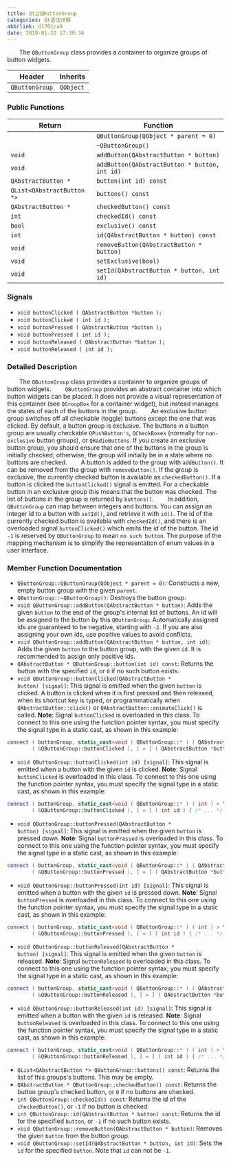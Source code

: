 ```yaml
---
title: Qt之QButtonGroup
categories: Qt语法详解
abbrlink: d1701ca8
date: 2019-01-22 17:30:34
---
```

&emsp;&emsp;The `QButtonGroup` class provides a container to organize groups of button widgets.

Header         | Inherits
---------------|---------
`QButtonGroup` | `QObject`

### Public Functions

Return                     | Function
---------------------------|---------
                           | `QButtonGroup(QObject * parent = 0)`
                           | `~QButtonGroup()`
`void`                     | `addButton(QAbstractButton * button)`
`void`                     | `addButton(QAbstractButton * button, int id)`
`QAbstractButton *`        | `button(int id) const`
`QList<QAbstractButton *>` | `buttons() const`
`QAbstractButton *`        | `checkedButton() const`
`int`                      | `checkedId() const`
`bool`                     | `exclusive() const`
`int`                      | `id(QAbstractButton * button) const`
`void`                     | `removeButton(QAbstractButton * button)`
`void`                     | `setExclusive(bool)`
`void`                     | `setId(QAbstractButton * button, int id)`

### Signals

- `void buttonClicked ( QAbstractButton *button );`
- `void buttonClicked ( int id );`
- `void buttonPressed ( QAbstractButton *button );`
- `void buttonPressed ( int id );`
- `void buttonReleased ( QAbstractButton *button );`
- `void buttonReleased ( int id );`

### Detailed Description

&emsp;&emsp;The `QButtonGroup` class provides a container to organize groups of button widgets.
&emsp;&emsp;`QButtonGroup` provides an abstract container into which button widgets can be placed. It does not provide a visual representation of this container (see `QGroupBox` for a container widget), but instead manages the states of each of the buttons in the group.
&emsp;&emsp;An exclusive button group switches off all checkable (toggle) buttons except the one that was clicked. By default, a button group is exclusive. The buttons in a button group are usually checkable `QPushButton's`, `QCheckBoxes` (normally for `non-exclusive` button groups), or `QRadioButtons`. If you create an exclusive button group, you should ensure that one of the buttons in the group is initially checked; otherwise, the group will initially be in a state where no buttons are checked.
&emsp;&emsp;A button is added to the group with `addButton()`. It can be removed from the group with `removeButton()`. If the group is exclusive, the currently checked button is available as `checkedButton()`. If a button is clicked the `buttonClicked()` signal is emitted. For a checkable button in an exclusive group this means that the button was checked. The list of buttons in the group is returned by `buttons()`.
&emsp;&emsp;In addition, `QButtonGroup` can map between integers and buttons. You can assign an integer id to a button with `setId()`, and retrieve it with `id()`. The id of the currently checked button is available with `checkedId()`, and there is an overloaded signal `buttonClicked()` which emits the id of the button. The id `-1` is reserved by `QButtonGroup` to mean `no such button`. The purpose of the mapping mechanism is to simplify the representation of enum values in a user interface.

### Member Function Documentation

- `QButtonGroup::QButtonGroup(QObject * parent = 0)`: Constructs a new, empty button group with the given `parent`.
- `QButtonGroup::~QButtonGroup()`: Destroys the button group.
- `void QButtonGroup::addButton(QAbstractButton * button)`: Adds the given `button` to the end of the group's internal list of buttons. An id will be assigned to the button by this `QButtonGroup`. Automatically assigned ids are guaranteed to be negative, starting with `-2`. If you are also assigning your own ids, use positive values to avoid conflicts.
- `void QButtonGroup::addButton(QAbstractButton * button, int id)`: Adds the given `button` to the button group, with the given `id`. It is recommended to assign only positive ids.
- `QAbstractButton * QButtonGroup::button(int id) const`: Returns the button with the specified `id`, or `0` if no such button exists.
- `void QButtonGroup::buttonClicked(QAbstractButton * button) [signal]`: This signal is emitted when the given `button` is clicked. A button is clicked when it is first pressed and then released, when its shortcut key is typed, or programmatically when `QAbstractButton::click()` or `QAbstractButton::animateClick()` is called. **Note**: Signal `buttonClicked` is overloaded in this class. To connect to this one using the function pointer syntax, you must specify the signal type in a static cast, as shown in this example:

``` cpp
connect ( buttonGroup, static_cast<void ( QButtonGroup::* ) ( QAbstractButton * ) > \
        ( &QButtonGroup::buttonClicked ), [ = ] ( QAbstractButton *button ) { /* ... */ } );
```

- `void QButtonGroup::buttonClicked(int id) [signal]`: This signal is emitted when a button with the given `id` is clicked. **Note**: Signal `buttonClicked` is overloaded in this class. To connect to this one using the function pointer syntax, you must specify the signal type in a static cast, as shown in this example:

``` cpp
connect ( buttonGroup, static_cast<void ( QButtonGroup::* ) ( int ) > \
        ( &QButtonGroup::buttonClicked ), [ = ] ( int id ) { /* ... */ } );
```

- `void QButtonGroup::buttonPressed(QAbstractButton * button) [signal]`: This signal is emitted when the given `button` is pressed down. **Note**: Signal `buttonPressed` is overloaded in this class. To connect to this one using the function pointer syntax, you must specify the signal type in a static cast, as shown in this example:

``` cpp
connect ( buttonGroup, static_cast<void ( QButtonGroup::* ) ( QAbstractButton * ) > \
        ( &QButtonGroup::buttonPressed ), [ = ] ( QAbstractButton *button ) { /* ... */ } );
```

- `void QButtonGroup::buttonPressed(int id) [signal]`: This signal is emitted when a button with the given `id` is pressed down. **Note**: Signal `buttonPressed` is overloaded in this class. To connect to this one using the function pointer syntax, you must specify the signal type in a static cast, as shown in this example:

``` cpp
connect ( buttonGroup, static_cast<void ( QButtonGroup::* ) ( int ) > \
        ( &QButtonGroup::buttonPressed ), [ = ] ( int id ) { /* ... */ } );
```

- `void QButtonGroup::buttonReleased(QAbstractButton * button) [signal]`: This signal is emitted when the given `button` is released. **Note**: Signal `buttonReleased` is overloaded in this class. To connect to this one using the function pointer syntax, you must specify the signal type in a static cast, as shown in this example:

``` cpp
connect ( buttonGroup, static_cast<void ( QButtonGroup::* ) ( QAbstractButton * ) > \
        ( &QButtonGroup::buttonReleased ), [ = ] ( QAbstractButton *button ) { /* ... */ } );
```

- `void QButtonGroup::buttonReleased(int id) [signal]`: This signal is emitted when a button with the given `id` is released. **Note**: Signal `buttonReleased` is overloaded in this class. To connect to this one using the function pointer syntax, you must specify the signal type in a static cast, as shown in this example:

``` cpp
connect ( buttonGroup, static_cast<void ( QButtonGroup::* ) ( int ) > \
        ( &QButtonGroup::buttonReleased ), [ = ] ( int id ) { /* ... */ } );
```

- `QList<QAbstractButton *> QButtonGroup::buttons() const`: Returns the list of this groups's buttons. This may be empty.
- `QAbstractButton * QButtonGroup::checkedButton() const`: Returns the button group's checked button, or `0` if no buttons are checked.
- `int QButtonGroup::checkedId() const`: Returns the id of the `checkedButton()`, or `-1` if no button is checked.
- `int QButtonGroup::id(QAbstractButton * button) const`: Returns the id for the specified `button`, or `-1` if no such button exists.
- `void QButtonGroup::removeButton(QAbstractButton * button)`: Removes the given `button` from the button group.
- `void QButtonGroup::setId(QAbstractButton * button, int id)`: Sets the `id` for the specified `button`. Note that `id` can not be `-1`.